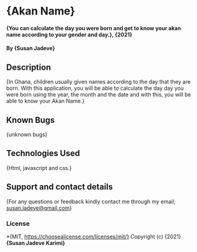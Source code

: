 # {Akan Name}
#### {You can calculate the day you were born and get to know your akan name according to your gender and day.}, {2021}
#### By **{Susan Jadeve}**
## Description
{In Ghana, children usually given names according to the day that they are born. With this application, you will be able to calculate the day day you were born using the year, the month and the date and with this, you will be able to know your Akan Name.}
## Known Bugs
{unknown bugs}
## Technologies Used
{Html, javascript and css.}
## Support and contact details
{For any questions or feedback kindly contact me through my email; susan.jadeve@gmail.com}
### License
*{MIT, https://choosealicense.com/licenses/mit/}
Copyright (c) {2021} **{Susan Jadeve Karimi}**